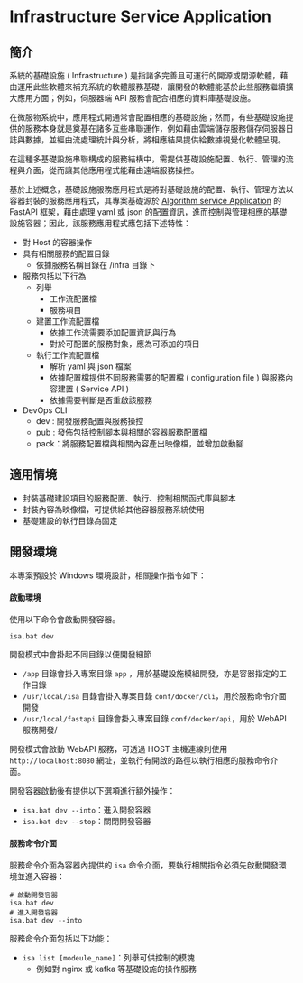 # Infrastructure Service Application

## 簡介

系統的基礎設施 ( Infrastructure ) 是指諸多完善且可運行的開源或閉源軟體，藉由運用此些軟體來補充系統的軟體服務基礎，讓開發的軟體能基於此些服務繼續擴大應用方面；例如，伺服器端 API 服務會配合相應的資料庫基礎設施。

在微服物系統中，應用程式開通常會配置相應的基礎設施；然而，有些基礎設施提供的服務本身就是奠基在諸多互些串聯運作，例如藉由雲端儲存服務儲存伺服器日誌與數據，並經由流處理統計與分析，將相應結果提供給數據視覺化軟體呈現。

在這種多基礎設施串聯構成的服務結構中，需提供基礎設施配置、執行、管理的流程與介面，從而讓其他應用程式能藉由遠端服務操控。

基於上述概念，基礎設施服務應用程式是將對基礎設施的配置、執行、管理方法以容器封裝的服務應用程式，其專案基礎源於 [Algorithm service Application](https://github.com/eastmoon/algorithm-service-application) 的 FastAPI 框架，藉由處理 yaml 或 json 的配置資訊，進而控制與管理相應的基礎設施容器；因此，該服務應用程式應包括下述特性：

+ 對 Host 的容器操作
+ 具有相關服務的配置目錄
	- 依據服務名稱目錄在 /infra 目錄下
+ 服務包括以下行為
	- 列舉
		+ 工作流配置檔
		+ 服務項目
	- 建置工作流配置檔
		+ 依據工作流需要添加配置資訊與行為
		+ 對於可配置的服務對象，應為可添加的項目
	- 執行工作流配置檔
		+ 解析 yaml 與 json 檔案
		+ 依據配置檔提供不同服務需要的配置檔 ( configuration file ) 與服務內容建置 ( Service API )
		+ 依據需要判斷是否重啟該服務
+ DevOps CLI
	- dev : 開發服務配置與服務操控
	- pub : 發佈包括控制腳本與相關的容器服務配置檔
	- pack：將服務配置檔與相關內容產出映像檔，並增加啟動腳

## 適用情境

+ 封裝基礎建設項目的服務配置、執行、控制相關函式庫與腳本
+ 封裝內容為映像檔，可提供給其他容器服務系統使用
+ 基礎建設的執行目錄為固定

## 開發環境

本專案預設於 Windows 環境設計，相關操作指令如下：

#### 啟動環境

使用以下命令會啟動開發容器。

```
isa.bat dev
```

開發模式中會掛起不同目錄以便開發細節

+ ```/app``` 目錄會掛入專案目錄 ```app``` ，用於基礎設施模組開發，亦是容器指定的工作目錄
+ ```/usr/local/isa``` 目錄會掛入專案目錄 ```conf/docker/cli```，用於服務命令介面開發
+ ```/usr/local/fastapi``` 目錄會掛入專案目錄 ```conf/docker/api```，用於 WebAPI 服務開發/

開發模式會啟動 WebAPI 服務，可透過 HOST 主機連線則使用 ```http://localhost:8080``` 網址，並執行有開啟的路徑以執行相應的服務命令介面。

開發容器啟動後有提供以下選項進行額外操作：

+ ```isa.bat dev --into```：進入開發容器
+ ```isa.bat dev --stop```：關閉開發容器

#### 服務命令介面

服務命令介面為容器內提供的 ```isa``` 命令介面，要執行相關指令必須先啟動開發環境並進入容器：

```
# 啟動開發容器
isa.bat dev
# 進入開發容器
isa.bat dev --into
```

服務命令介面包括以下功能：

+ ```isa list [modeule_name]```：列舉可供控制的模塊
	- 例如對 nginx 或 kafka 等基礎設施的操作服務
